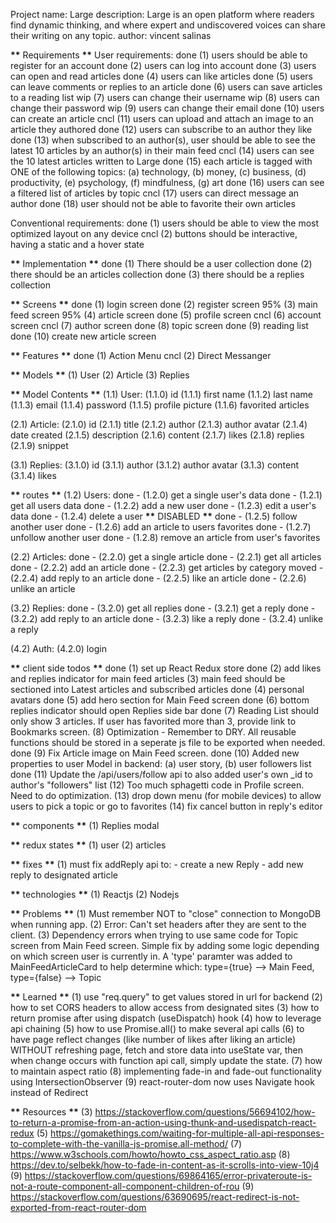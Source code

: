 Project name: Large
description: Large is an open platform where readers find dynamic thinking, and where expert and undiscovered voices can share their writing on any topic.
author: vincent salinas

**\*\*** Requirements **\*\***
User requirements:
done (1) users should be able to register for an account
done (2) users can log into account
done (3) users can open and read articles
done (4) users can like articles
done (5) users can leave comments or replies to an article
done (6) users can save articles to a reading list
wip (7) users can change their username
wip (8) users can change their password
wip (9) users can change their email
done (10) users can create an article
cncl (11) users can upload and attach an image to an article they authored
done (12) users can subscribe to an author they like
done (13) when subscribed to an author(s), user should be able to see the latest 10 articles by an author(s) in their main feed
cncl (14) users can see the 10 latest articles written to Large
done (15) each article is tagged with ONE of the following topics: (a) technology, (b) money, (c) business, (d) productivity, (e) psychology, (f) mindfulness, (g) art
done (16) users can see a filtered list of articles by topic
cncl (17) users can direct message an author
done (18) user should not be able to favorite their own articles

Conventional requirements:
done (1) users should be able to view the most optimized layout on any device
cncl (2) buttons should be interactive, having a static and a hover state

**\*\*** Implementation **\*\***
done (1) There should be a user collection
done (2) there should be an articles collection
done (3) there should be a replies collection

**\*\*** Screens **\*\***
done (1) login screen
done (2) register screen
95% (3) main feed screen
95% (4) article screen
done (5) profile screen
cncl (6) account screen
cncl (7) author screen
done (8) topic screen
done (9) reading list
done (10) create new article screen

**\*\*** Features **\*\***
done (1) Action Menu
cncl (2) Direct Messanger

**\*\*** Models **\*\***
(1) User
(2) Article
(3) Replies

**\*\*** Model Contents **\*\***
(1.1) User:
(1.1.0) id
(1.1.1) first name
(1.1.2) last name
(1.1.3) email
(1.1.4) password
(1.1.5) profile picture
(1.1.6) favorited articles

(2.1) Article:
(2.1.0) id
(2.1.1) title
(2.1.2) author
(2.1.3) author avatar
(2.1.4) date created
(2.1.5) description
(2.1.6) content
(2.1.7) likes
(2.1.8) replies
(2.1.9) snippet

(3.1) Replies:
(3.1.0) id
(3.1.1) author
(3.1.2) author avatar
(3.1.3) content
(3.1.4) likes

**\*\*** routes **\*\***
(1.2) Users:
done - (1.2.0) get a single user's data
done - (1.2.1) get all users data
done - (1.2.2) add a new user
done - (1.2.3) edit a user's data
done - (1.2.4) delete a user **\*\*** DISABLED **\*\***
done - (1.2.5) follow another user
done - (1.2.6) add an article to users favorites
done - (1.2.7) unfollow another user
done - (1.2.8) remove an article from user's favorites

(2.2) Articles:
done - (2.2.0) get a single article
done - (2.2.1) get all articles
done - (2.2.2) add an article
done - (2.2.3) get articles by category
moved - (2.2.4) add reply to an article
done - (2.2.5) like an article
done - (2.2.6) unlike an article

(3.2) Replies:
done - (3.2.0) get all replies
done - (3.2.1) get a reply
done - (3.2.2) add reply to an article
done - (3.2.3) like a reply
done - (3.2.4) unlike a reply

(4.2) Auth:
(4.2.0) login

**\*\*** client side todos **\*\***
done (1) set up React Redux store
done (2) add likes and replies indicator for main feed articles
(3) main feed should be sectioned into Latest articles and subscribed articles
done (4) personal avatars
done (5) add hero section for Main Feed screen
done (6) bottom replies indicator should open Replies side bar
done (7) Reading List should only show 3 articles. If user has favorited more than 3, provide link to Bookmarks screen.
(8) Optimization - Remember to DRY. All reusable functions should be stored in a seperate js file to be exported when needed.
done (9) Fix Article image on Main Feed screen.
done (10) Added new properties to user Model in backend: (a) user story, (b) user followers list
done (11) Update the /api/users/follow api to also added user's own \_id to author's "followers" list
(12) Too much sphagetti code in Profile screen. Need to do optimization.
(13) drop down menu (for mobile devices) to allow users to pick a topic or go to favorites
(14) fix cancel button in reply's editor

**\*\*** components **\*\***
(1) Replies modal

**\*\*** redux states **\*\***
(1) user
(2) articles

**\*\*** fixes **\*\***
(1) must fix addReply api to: - create a new Reply - add new reply to designated article

**\*\*** technologies **\*\***
(1) Reactjs
(2) Nodejs

**\*\*** Problems **\*\***
(1) Must remember NOT to "close" connection to MongoDB when running app.
(2) Error: Can't set headers after they are sent to the client.
(3) Dependency errors when trying to use same code for Topic screen from Main Feed screen. Simple fix by adding some logic depending on which screen user is currently in. A 'type' paramter was added to MainFeedArticleCard to help determine which: type={true} --> Main Feed, type={false} --> Topic

**\*\*** Learned **\*\***
(1) use "req.query" to get values stored in url for backend
(2) how to set CORS headers to allow access from designated sites
(3) how to return promise after using dispatch (useDispatch) hook
(4) how to leverage api chaining
(5) how to use Promise.all() to make several api calls
(6) to have page reflect changes (like number of likes after liking an article) WITHOUT refreshing page, fetch and store data into useState var, then when change occurs with function api call, simply update the state.
(7) how to maintain aspect ratio
(8) implementing fade-in and fade-out functionality using IntersectionObserver
(9) react-router-dom now uses Navigate hook instead of Redirect

**\*\*** Resources **\*\***
(3) https://stackoverflow.com/questions/56694102/how-to-return-a-promise-from-an-action-using-thunk-and-usedispatch-react-redux
(5) https://gomakethings.com/waiting-for-multiple-all-api-responses-to-complete-with-the-vanilla-js-promise.all-method/
(7) https://www.w3schools.com/howto/howto_css_aspect_ratio.asp
(8) https://dev.to/selbekk/how-to-fade-in-content-as-it-scrolls-into-view-10j4
(9) https://stackoverflow.com/questions/69864165/error-privateroute-is-not-a-route-component-all-component-children-of-rou
(9) https://stackoverflow.com/questions/63690695/react-redirect-is-not-exported-from-react-router-dom
